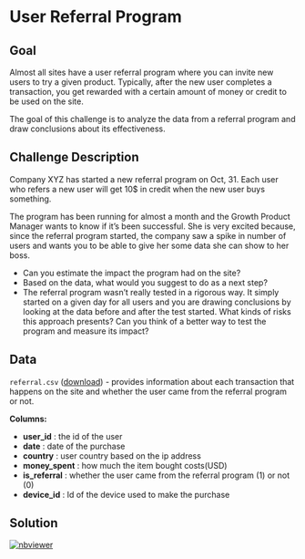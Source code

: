# User Referral Program

## Goal

Almost all sites have a user referral program where you can invite new users to try a given product. Typically, after the new user completes a transaction, you get rewarded with a certain amount of money or credit to be used on the site.

The goal of this challenge is to analyze the data from a referral program and draw conclusions about its effectiveness.

## Challenge Description

Company XYZ has started a new referral program on Oct, 31. Each user who refers a new user will get 10$ in credit when the new user buys something.

The program has been running for almost a month and the Growth Product Manager wants to know if it’s been successful. She is very excited because, since the referral program started, the company saw a spike in number of users and wants you to be able to give her some data she can show to her boss.

- Can you estimate the impact the program had on the site?
- Based on the data, what would you suggest to do as a next step?
- The referral program wasn’t really tested in a rigorous way. It simply started on a given day for all users and you are drawing conclusions by looking at the data before and after the test started. What kinds of risks this approach presents? Can you think of a better way to test the program and measure its impact?

## Data

`referral.csv` ([download](https://github.com/sparsh-ai/assets/files/11149557/referral.csv)) - provides information about each transaction that happens on the site and whether the user came from the referral program or not.

**Columns:**

- **user\_id** : the id of the user
- **date** : date of the purchase
- **country** : user country based on the ip address
- **money\_spent** : how much the item bought costs(USD)
- **is\_referral** : whether the user came from the referral program (1) or not (0)
- **device\_id** : Id of the device used to make the purchase

## Solution

[![nbviewer](https://camo.githubusercontent.com/a2b8b49ec63c501c07f7f5d73ced6fdee58a337609d4a6962d6ec5b4fbd3fec9/68747470733a2f2f696d672e736869656c64732e696f2f62616467652f72656e6465722d6e627669657765722d6f72616e67652e737667)](https://nbviewer.org/gist/sparsh-ai/0a351138ace8c61a8ce36d934d7dbfa3)
